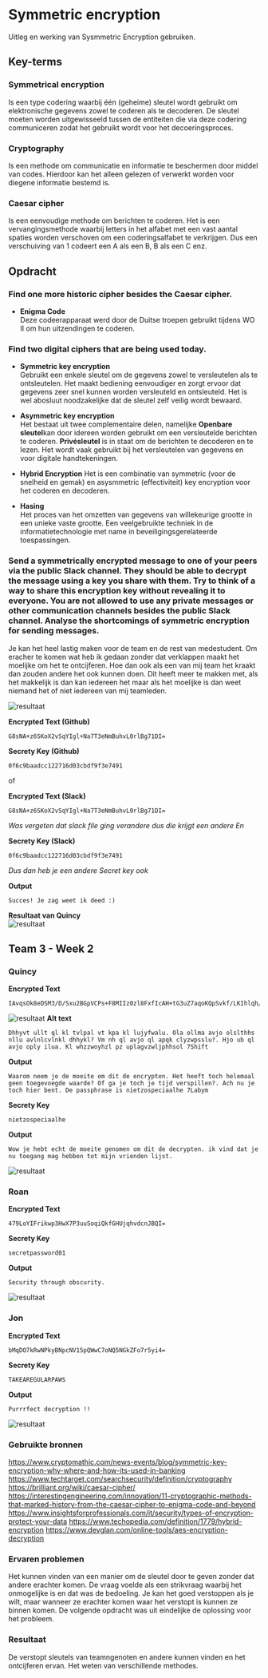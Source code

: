 # Symmetric encryption
Uitleg en werking van Sysmmetric Encryption gebruiken.

## Key-terms

### Symmetrical encryption  
Is een type codering waarbij één (geheime) sleutel wordt gebruikt om elektronische gegevens zowel te coderen als te decoderen. De sleutel moeten worden uitgewisseeld tussen de entiteiten die via deze codering communiceren zodat het gebruikt wordt voor het decoeringsproces.

### Cryptography  
Is een methode om communicatie en informatie te beschermen door middel van codes. Hierdoor kan het alleen gelezen of verwerkt worden voor diegene informatie bestemd is.

### Caesar cipher    
Is een eenvoudige methode om berichten te coderen. Het is een vervangingsmethode waarbij letters in het alfabet met een vast aantal spaties worden verschoven om een coderingsalfabet te verkrijgen. Dus een verschuiving van 1 codeert een A als een B, B als een C enz.

## Opdracht


### Find one more historic cipher besides the Caesar cipher.

* **Enigma Code**  
Deze codeerapparaat werd door de Duitse troepen gebruikt tijdens WO II om hun uitzendingen te coderen.

### Find two digital ciphers that are being used today. 
* **Symmetric key encryption**  
Gebruikt een enkele sleutel om de gegevens zowel te versleutelen als te ontsleutelen. Het maakt bediening eenvoudiger en zorgt ervoor dat gegevens zeer snel kunnen worden versleuteld en ontsleuteld. Het is wel abosluut noodzakelijke dat de sleutel zelf veilig wordt bewaard.

* **Asymmetric key encryption**  
Het bestaat uit twee complementaire delen, namelijke **Openbare sleutel**kan door idereen worden gebruikt om een versleutelde berichten te coderen. **Privésleutel** is in staat om de berichten te decoderen en te lezen. Het wordt vaak gebruikt bij het versleutelen van gegevens en voor digitale handtekeningen.

* **Hybrid Encryption**
Het is een combinatie van symmetric (voor de snelheid en gemak) en asysmmetric (effectiviteit) key encryption voor het coderen en decoderen. 

* **Hasing**  
Het proces van het omzetten van gegevens van willekeurige grootte in een unieke vaste grootte. Een veelgebruikte techniek in de informatietechnologie met name in beveiligingsgerelateerde toespassingen.


### Send a symmetrically encrypted message to one of your peers via the public Slack channel. They should be able to decrypt the message using a key you share with them. Try to think of a way to share this encryption key without revealing it to everyone. You are not allowed to use any private messages or other communication channels besides the public Slack channel. Analyse the shortcomings of symmetric encryption for sending messages.

Je kan het heel lastig maken voor de team en de rest van medestudent. Om eracher te komen wat heb ik gedaan zonder dat verklappen maakt het moelijke om het te ontcijferen. Hoe dan ook als een van mij team het kraakt dan zouden andere het ook kunnen doen. Dit heeft meer te makken met, als het makkelijk is dan kan iedereen het maar als het moelijke is dan weet niemand het of niet iedereen van mij teamleden.

![resultaat](/00_includes/SEC-04-resultaat.png "resultaat")

**Encrypted Text (Github)**
```
G8sNA+z6SKoX2vSqYIgl+Na7T3eNmBuhvL0rlBg71DI=           
```

**Secrety Key (Github)**
```
0f6c9baadcc122716d03cbdf9f3e7491
```

of

**Encrypted Text (Slack)**
```
G8sNA+z6SKoX2vSqYIgl+Na7T3eNmBuhvL0rlBg71DI=           
```
*Was vergeten dat slack file ging verandere dus die krijgt een andere En*


**Secrety Key (Slack)**
```
0f6c9baadcc122716d03cbdf9f3e7491
```
*Dus dan heb je een andere Secret key ook*


**Output**
```
Succes! Je zag weet ik deed :)
```

**Resultaat van Quincy**  
![resultaat](/00_includes/SEC-04-resultaat3.png "resultaat")



## Team 3 - Week 2

### Quincy  
**Encrypted Text**
```
IAvqsOk8eDSM3/D/Sxu2BGpVCPs+F8MIIz0zl8FxfIcAH+tG3uZ7aqoKQpSvkf/LKIhlqh/x/vlR4RYQUrtN7lWyqd1MYVJrgmq17ngT8RhiUhlllSNLFr+f+k1BB1a1dr7bdlPJw5C9eQw91o9szVJoV5KRypwBzLbUHznuV+s=
```

![resultaat](/00_includes/SEC-04-resultaat2.png "resultaat")
**Alt text**
```
Dhhyvt ullt ql kl tvlpal vt kpa kl lujyfwalu. Ola ollma avjo olslthhs nllu avlnlcvlnkl dhhykl? Vm nh ql avjo ql apqk clyzwpsslu?. Hjo ub ql avjo oply ilua. Kl whzzwoyhzl pz uplagvzwljphhsol 7Shift
```

**Output**
```
Waarom neem je de moeite om dit de encrypten. Het heeft toch helemaal geen toegevoegde waarde? Of ga je toch je tijd verspillen?. Ach nu je toch hier bent. De passphrase is nietzospeciaalhe 7Labym
```

**Secrety Key**
```
nietzospeciaalhe
```

**Output**
```
Wow je hebt echt de moeite genomen om dit de decrypten. ik vind dat je nu toegang mag hebben tot mijn vrienden lijst.
```
![resultaat](/00_includes/SEC-04-resultaat4.png "resultaat")


### Roan  
**Encrypted Text**
```
479LoYIFrikwp3HwX7P3uuSoqiQkfGHUjqhvdcnJBQI=
```

**Secrety Key**
```
secretpassword01
```

**Output**
```
Security through obscurity.
```
![resultaat](/00_includes/SEC-04-resultaat5.png "resultaat")


### Jon  
**Encrypted Text**
```
bMqDO7kRwNPkyBNpcNV15pQWwC7oNQ5NGkZFo7r5yi4=
```

**Secrety Key**
```
TAKEAREGULARPAWS
```

**Output**
```
Purrrfect decryption !!
```
![resultaat](/00_includes/SEC-04-resultaat6.png "resultaat")

### Gebruikte bronnen
https://www.cryptomathic.com/news-events/blog/symmetric-key-encryption-why-where-and-how-its-used-in-banking
https://www.techtarget.com/searchsecurity/definition/cryptography
https://brilliant.org/wiki/caesar-cipher/
https://interestingengineering.com/innovation/11-cryptographic-methods-that-marked-history-from-the-caesar-cipher-to-enigma-code-and-beyond
https://www.insightsforprofessionals.com/it/security/types-of-encryption-protect-your-data
https://www.techopedia.com/definition/1779/hybrid-encryption
https://www.devglan.com/online-tools/aes-encryption-decryption

### Ervaren problemen
Het kunnen vinden van een manier om de sleutel door te geven zonder dat andere erachter komen. De vraag voelde als een strikvraag waarbij het onmogelijke is en dat was de bedoeling. Je kan het goed verstoppen als je wilt, maar wanneer ze erachter komen waar het verstopt is kunnen ze binnen komen. De volgende opdracht was uit eindelijke de oplossing voor het probleem.

### Resultaat
De verstopt sleutels van teamngenoten en andere kunnen vinden en het ontcijferen ervan. Het weten van verschillende methodes.
